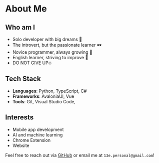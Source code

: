 # About Me

## Who am I
- Solo developer with big dreams 🌟
- The introvert, but the passionate learner 🕶️
- Novice programmer, always growing 🌱
- English learner, striving to improve 📘
- DO NOT GIVE UP🔥

## Tech Stack
- **Languages**: Python, TypeScript, C#
- **Frameworks**: AvaloniaUI, Vue
- **Tools**: Git, Visual Studio Code, 

## Interests
- Mobile app development
- AI and machine learning
- Chrome Extension
- Website


Feel free to reach out via [GitHub](https://github.com/s-13e) or email me at `13e.personal@gmail.com`!
